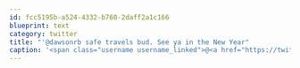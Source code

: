 ```yaml
---
id: fcc5195b-a524-4332-b760-2daff2a1c166
blueprint: text
category: twitter
title: "'@dawsonrb safe travels bud. See ya in the New Year"
caption: '<span class="username username_linked">@<a href="https://twitter.com/dawsonrb" title="Robert Dawson">dawsonrb</a></span> safe travels bud. See ya in the New Year'
---
```

